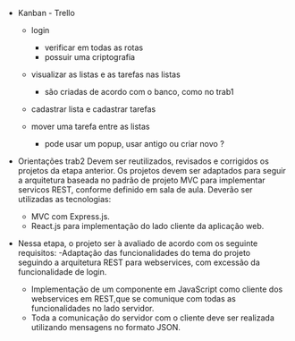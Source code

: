 - Kanban - Trello
    - login
        - verificar em todas as rotas
        - possuir uma criptografia

    - visualizar as listas e as tarefas nas listas
        - são criadas de acordo com o banco, como no trab1

    - cadastrar lista e cadastrar tarefas

    - mover uma tarefa entre as listas
        - pode usar um popup, usar antigo ou criar novo ?

- Orientações trab2
Devem ser reutilizados, revisados e corrigidos os projetos da etapa anterior. Os projetos devem ser adaptados para seguir a arquitetura baseada no padrão de projeto MVC para implementar servicos REST, conforme definido em sala de aula. Deverão ser utilizadas as tecnologias:

    - MVC com Express.js.
    - React.js para implementação do lado cliente da aplicação web.

- Nessa etapa, o projeto ser ́a avaliado de acordo com os seguinte requisitos:
    -Adaptação das funcionalidades do tema do projeto seguindo a arquitetura REST para webservices, com excessão da funcionalidade de login.
    - Implementação de um componente em JavaScript como cliente dos webservices em REST,que se comunique com todas as funcionalidades no lado servidor.
    - Toda a comunicação do servidor com o cliente deve ser realizada utilizando mensagens no formato JSON.
